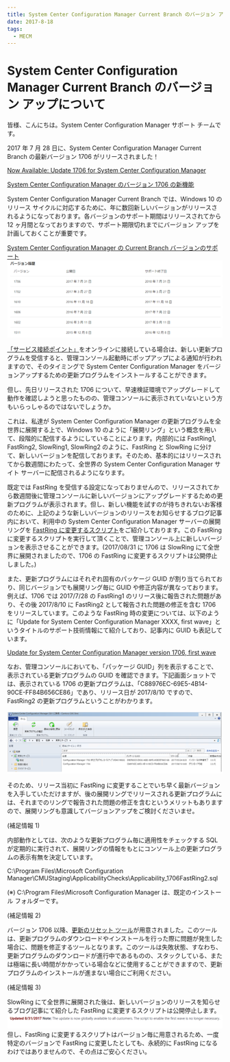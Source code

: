 ```yaml
---
title: System Center Configuration Manager Current Branch のバージョン アップについて
date: 2017-8-18
tags:
  - MECM
---
```


# System Center Configuration Manager Current Branch のバージョン アップについて

皆様、こんにちは。System Center Configuration Manager サポート チームです。

2017 年 7 月 28 日に、System Center Configuration Manager Current Branch の最新バージョン 1706 がリリースされました！


[Now Available: Update 1706 for System Center Configuration Manager](https://techcommunity.microsoft.com/t5/configuration-manager-archive/now-available-update-1706-for-system-center-configuration/ba-p/274258)

[System Center Configuration Manager のバージョン 1706 の新機能](https://docs.microsoft.com/ja-jp/mem/configmgr/core/plan-design/changes/whats-new-in-version-1706)


System Center Configuration Manager Current Branch では、Windows 10 のリリース サイクルに対応するために、年に数回新しいバージョンがリリースされるようになっております。各バージョンのサポート期間はリリースされてから 12 ヶ月間となっておりますので、サポート期限切れまでにバージョン アップを計画しておくことが重要です。


[System Center Configuration Manager の Current Branch バージョンのサポート](https://docs.microsoft.com/ja-jp/mem/configmgr/core/servers/manage/current-branch-versions-supported)
![](./20170818_01/20170818_01_01.png)

[「サービス接続ポイント」](https://docs.microsoft.com/ja-jp/mem/configmgr/core/servers/deploy/configure/about-the-service-connection-point)をオンラインに接続している場合は、新しい更新プログラムを受信すると、管理コンソール起動時にポップアップによる通知が行われますので、そのタイミングで System Center Configuration Manager  をバージョンアップするための更新プログラムをインストールすることができます。

但し、先日リリースされた 1706 について、早速検証環境でアップグレードして動作を確認しようと思ったものの、管理コンソールに表示されていないという方もいらっしゃるのではないでしょうか。



これは、私達が System Center Configuration Manager の更新プログラムを全世界に展開する上で、Windows 10 のように「展開リング」という概念を用いて、段階的に配信するようにしていることによります。内部的には FastRing1, FastRing2, SlowRing1, SlowRing2 のように、FastRing と SlowRing に分けて、新しいバージョンを配信しております。そのため、基本的にはリリースされてから数週間にわたって、全世界の System Center Configuration Manager サイト サーバーに配信されるようになります。



既定では FastRing を受信する設定になっておりませんので、リリースされてから数週間後に管理コンソールに新しいバージョンにアップグレードするための更新プログラムが表示されます。但し、新しい機能を試すのが待ちきれないお客様のために、上記のような新しいバージョンのリリースをお知らせするブログ記事内において、利用中の System Center Configuration Manager サーバーの展開リングを [FastRing に変更するスクリプト](https://gallery.technet.microsoft.com/ConfigMgr-1706-Enable-9dd40f68)をご紹介しております。この FastRing に変更するスクリプトを実行して頂くことで、管理コンソール上に新しいバージョンを表示させることができます。(2017/08/31 に 1706 は SlowRing にて全世界に展開されましたので、1706 の FastRing に変更するスクリプトは公開停止しました。)



また、更新プログラムにはそれぞれ固有のパッケージ GUID が割り当てられており、同じバージョンでも展開リング毎に GUID や修正内容が異なっております。例えば、1706 では 2017/7/28 の FastRing1 のリリース後に報告された問題があり、その後 2017/8/10 に FastRing2 として報告された問題の修正を含む 1706 をリリースしています。このような FastRing 時の変更については、以下のように「Update for System Center Configuration Manager XXXX, first wave」というタイトルのサポート技術情報にて紹介しており、記事内に GUID も表記しています。


[Update for System Center Configuration Manager version 1706, first wave](https://support.microsoft.com/ja-jp/help/4039380/update-for-system-center-configuration-manager-version-1706-first-wave)


なお、管理コンソールにおいても、「パッケージ GUID」列を表示することで、表示されている更新プログラムの GUID を確認できます。下記画面ショットでは、表示されている 1706 の更新プログラムは、「C88976EC-69E5-4B14-90CE-FF84B656CE86」であり、リリース日が 2017/8/10 ですので、FastRing2 の更新プログラムということがわかります。

![](./20170818_01/20170818_01_02.png)

そのため、リリース当初に FastRing に変更することでいち早く最新バージョンを入手していただけますが、後の展開リングでリリースされる更新プログラムには、それまでのリングで報告された問題の修正を含むというメリットもありますので、展開リングも意識してバージョンアップをご検討くださいませ。

 

(補足情報 1)

内部動作としては、次のような更新プログラム毎に適用性をチェックする SQL が定期的に実行されて、展開リングの情報をもとにコンソール上の更新プログラムの表示有無を決定しています。

C:\Program Files\Microsoft Configuration Manager\CMUStaging\ApplicabilityChecks\Applicability_1706FastRing2.sql

(※) C:\Program Files\Microsoft Configuration Manager は、既定のインストール フォルダーです。



(補足情報 2)

バージョン 1706 以降、[更新のリセット ツール](https://docs.microsoft.com/ja-jp/mem/configmgr/core/servers/manage/update-reset-tool)が用意されました。このツールは、更新プログラムのダウンロードやインストールを行った際に問題が発生した場合に、問題を修正するツールとなります。このツールは失敗状態、すなわち、更新プログラムのダウンロードが進行中であるものの、スタックしている、または極端に長い時間がかかっている場合などに使用することができますので、更新プログラムのインストールが進まない場合にご利用ください。

 

(補足情報 3)

SlowRing にて全世界に展開された後は、新しいバージョンのリリースを知らせるブログ記事にて紹介した FastRing に変更するスクリプトは公開停止します。
![](./20170818_01/20170818_01_03.png)
但し、FastRing に変更するスクリプトはバージョン毎に用意されるため、一度特定のバージョンで FastRing に変更したとしても、永続的に FastRing になるわけではありませんので、その点はご安心ください。

